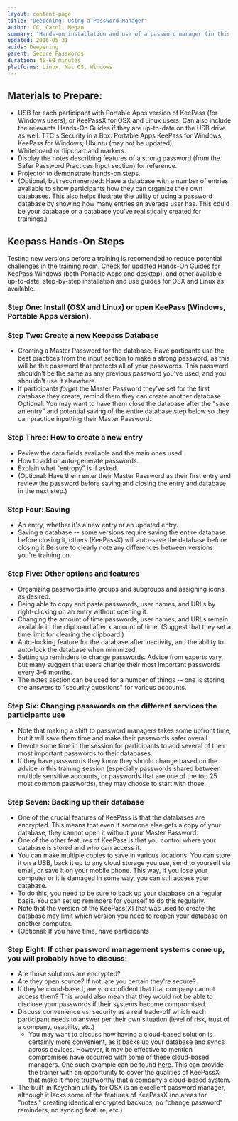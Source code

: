 ```yaml
---
layout: content-page
title: "Deepening: Using a Password Manager"
author: CC, Carol, Megan
summary: "Hands-on installation and use of a password manager (in this case, KeePass or KeePassX)."
updated: 2016-05-31
adids: Deepening
parent: Secure Passwords
duration: 45-60 minutes
platforms: Linux, Mac OS, Windows
---
```


## Materials to Prepare:
- USB for each participant with Portable Apps version of KeePass (for Windows users), or KeePassX for OSX and Linux users. Can also include the relevants Hands-On Guides if they are up-to-date on the USB drive as well. TTC's Security in a Box: Portable Apps KeePass for Windows, KeePass for Windows; Ubuntu (may not be updated);
- Whiteboard or flipchart and markers.
- Display the notes describing features of a strong password (from the Safer Password Practices Input section) for reference.
- Projector to demonstrate hands-on steps.
- (Optional, but recommended: Have a database with a number of entries available to show participants how they can organize their own databases. This also helps illustrate the utility of using a password database by showing how many entries an average user has. This could be your database or a database you've realistically created for trainings.)

## Keepass Hands-On Steps
Testing new versions before a training is recomended to reduce potential challenges in the training room. Check for updated Hands-On Guides for KeePass Windows (both Portable Apps and desktop), and other available up-to-date, step-by-step installation and use guides for OSX and Linux as available.

### Step One: Install (OSX and Linux) or open KeePass (Windows, Portable Apps version).

### Step Two: Create a new Keepass Database
- Creating a Master Password for the database. Have partipants use the best practices from the input section to make a strong password, as this will be the password that protects all of your passwords. This password shouldn't be the same as any previous password you've used, and you shouldn't use it elsewhere.
- If participants *forget* the Master Password they've set for the first database they create, remind them they can create another database. Optional: You may want to have them close the database after the "save an entry" and potential saving of the entire database step below so they can practice inputting their Master Password.

### Step Three: How to create a new entry
- Review the data fields available and the main ones used.
- How to add or auto-generate passwords.
- Explain what "entropy" is if asked.
- (Optional: Have them enter their Master Password as their first entry and review the password before saving and closing the entry and database in the next step.)

### Step Four: Saving
- An entry, whether it's a new entry or an updated entry.
- Saving a database -- some versions require saving the entire database before closing it, others (KeePassX) will auto-save the database before closing it.Be sure to clearly note any differences between versions you're training on.

### Step Five: Other options and features
- Organizing passwords into groups and subgroups and assigning icons as desired.
- Being able to copy and paste passwords, user names, and URLs by right-clicking on an entry without opening it.
- Changing the amount of time passwords, user names, and URLs remain available in the clipboard after x amount of time. (Suggest that they set a time limit for clearing the clipboard.)
- Auto-locking feature for the database after inactivity, and the ability to auto-lock the database when minimized.
- Setting up reminders to change passwords. Advice from experts vary, but many suggest that users change their most important passwords every 3-6 months.
- The notes section can be used for a number of things -- one is storing the answers to "security questions" for various accounts.

### Step Six: Changing passwords on the different services the participants use
- Note that making a shift to password managers takes some upfront time, but it will save them time and make their passwords safer overall.
- Devote some time in the session for participants to add several of their most important passwords to their databases.
- If they have passwords they know they should change based on the advice in this training session (especially passwords shared between multiple sensitive accounts, or passwords that are one of the top 25 most common passwords), they may choose to start with those.

### Step Seven: Backing up their database
- One of the crucial features of KeePass is that the databases are encrypted. This means that even if someone else gets a copy of your database, they cannot open it without your Master Password.
- One of the other features of KeePass is that you control where your database is stored and who can access it.
- You can make multiple copies to save in various locations. You can store it on a USB, back it up to any cloud storage you use, send to yourself via email, or save it on your mobile phone. This way, if you lose your computer or it is damaged in some way, you can still access your database.
- To do this, you need to be sure to back up your database on a regular basis. You can set up reminders for yourself to do this regularly.
- Note that the version of the KeePass(X) that was used to create the database may limit which version you need to reopen your database on another computer.
- (Optional: If you have time, have participants

### Step Eight: If other password management systems come up, you will probably have to discuss:
- Are those solutions are encrypted?
- Are they open source? If not, are you certain they're secure?
- If they're cloud-based, are you confident that that company cannot access them? This would also mean that they would not be able to disclose your passwords if their systems become compromised.
- Discuss convenience vs. security as a real trade-off which each participant needs to answer per their own situation (level of risk, trust of a company, usability, etc.)
	- You may want to discuss how having a cloud-based solution is certainly more convenient, as it backs up your database and syncs across devices. However, it may be effective to mention compromises have occurred with some of these cloud-based managers. One such example can be found [here](http://arstechnica.com/security/2015/06/hack-of-cloud-based-lastpass-exposes-encrypted-master-passwords/). This can provide the trainer with an opportunity to cover the qualities of KeePassX that make it more trustworthy that a company's cloud-based system.
- The built-in Keychain utility for OSX is an excellent password manager, although it lacks some of the features of KeePassX (no areas for "notes," creating identical encrypted backups, no "change password" reminders, no syncing feature, etc.)
